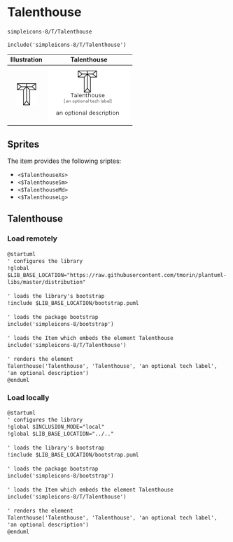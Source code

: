 # Talenthouse


```text
simpleicons-8/T/Talenthouse
```

```text
include('simpleicons-8/T/Talenthouse')
```



| Illustration | Talenthouse |
| :---: | :---: |
| ![illustration for Illustration](../../simpleicons-8/T/Talenthouse.png) | ![illustration for Talenthouse](../../simpleicons-8/T/Talenthouse.Local.png) |



## Sprites
The item provides the following sriptes:

- `<$TalenthouseXs>`
- `<$TalenthouseSm>`
- `<$TalenthouseMd>`
- `<$TalenthouseLg>`





## Talenthouse

### Load remotely
```plantuml
@startuml
' configures the library
!global $LIB_BASE_LOCATION="https://raw.githubusercontent.com/tmorin/plantuml-libs/master/distribution"

' loads the library's bootstrap
!include $LIB_BASE_LOCATION/bootstrap.puml

' loads the package bootstrap
include('simpleicons-8/bootstrap')

' loads the Item which embeds the element Talenthouse
include('simpleicons-8/T/Talenthouse')

' renders the element
Talenthouse('Talenthouse', 'Talenthouse', 'an optional tech label', 'an optional description')
@enduml
```

### Load locally
```plantuml
@startuml
' configures the library
!global $INCLUSION_MODE="local"
!global $LIB_BASE_LOCATION="../.."

' loads the library's bootstrap
!include $LIB_BASE_LOCATION/bootstrap.puml

' loads the package bootstrap
include('simpleicons-8/bootstrap')

' loads the Item which embeds the element Talenthouse
include('simpleicons-8/T/Talenthouse')

' renders the element
Talenthouse('Talenthouse', 'Talenthouse', 'an optional tech label', 'an optional description')
@enduml
```

